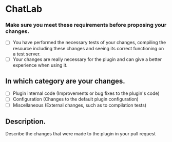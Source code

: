 # ChatLab

### Make sure you meet these requirements before proposing your changes.

- [ ] You have performed the necessary tests of your changes, compiling the resource including these changes and seeing its correct functioning on a test server.
- [ ] Your changes are really necessary for the plugin and can give a better experience when using it.

## In which category are your changes.

- [ ] Plugin internal code (Improvements or bug fixes to the plugin's code)
- [ ] Configuration (Changes to the default plugin configuration)
- [ ] Miscellaneous (External changes, such as to compilation tests)

## Description.
Describe the changes that were made to the plugin in your pull request